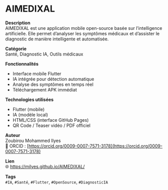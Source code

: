 # AIMEDIXAL

**Description**  
AIMEDIXAL est une application mobile open-source basée sur l’intelligence artificielle. Elle permet d’analyser les symptômes médicaux et d’assister le diagnostic de manière intelligente et automatisée.

**Catégorie**  
Santé, Diagnostic IA, Outils médicaux

**Fonctionnalités**  
- Interface mobile Flutter
- IA intégrée pour détection automatique
- Analyse des symptômes en temps réel
- Téléchargement APK immédiat

**Technologies utilisées**  
- Flutter (mobile)
- IA (modèle local)
- HTML/CSS (interface GitHub Pages)
- QR Code / Teaser vidéo / PDF officiel

**Auteur**  
Zoubirou Mohammed Ilyes  
🔗 ORCID : [https://orcid.org/0009-0007-7571-3178](https://orcid.org/0009-0007-7571-3178)

**Lien**  
🌐 https://milyes.github.io/AIMEDIXAL/

**Tags**  
`#IA`, `#Santé`, `#Flutter`, `#OpenSource`, `#DiagnosticIA`
